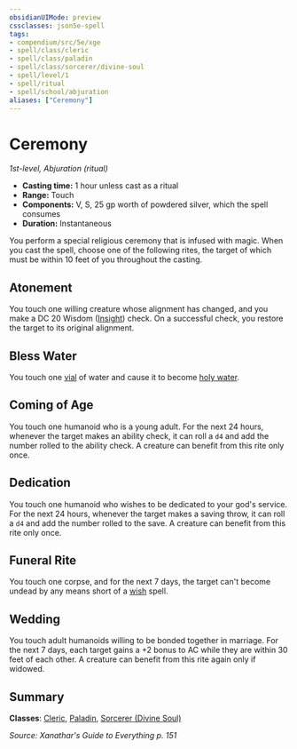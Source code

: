```yaml
---
obsidianUIMode: preview
cssclasses: json5e-spell
tags:
- compendium/src/5e/xge
- spell/class/cleric
- spell/class/paladin
- spell/class/sorcerer/divine-soul
- spell/level/1
- spell/ritual
- spell/school/abjuration
aliases: ["Ceremony"]
---
```

# Ceremony
*1st-level, Abjuration (ritual)*  

- **Casting time:** 1 hour unless cast as a ritual
- **Range:** Touch
- **Components:** V, S, 25 gp worth of powdered silver, which the spell consumes
- **Duration:** Instantaneous

You perform a special religious ceremony that is infused with magic. When you cast the spell, choose one of the following rites, the target of which must be within 10 feet of you throughout the casting.

## Atonement

You touch one willing creature whose alignment has changed, and you make a DC 20 Wisdom ([Insight](rules/skills.md#Insight)) check. On a successful check, you restore the target to its original alignment.

## Bless Water

You touch one [vial](compendium/items/vial.md) of water and cause it to become [holy water](compendium/items/holy-water-flask.md).

## Coming of Age

You touch one humanoid who is a young adult. For the next 24 hours, whenever the target makes an ability check, it can roll a `d4` and add the number rolled to the ability check. A creature can benefit from this rite only once.

## Dedication

You touch one humanoid who wishes to be dedicated to your god's service. For the next 24 hours, whenever the target makes a saving throw, it can roll a `d4` and add the number rolled to the save. A creature can benefit from this rite only once.

## Funeral Rite

You touch one corpse, and for the next 7 days, the target can't become undead by any means short of a [wish](compendium/spells/wish.md) spell.

## Wedding

You touch adult humanoids willing to be bonded together in marriage. For the next 7 days, each target gains a +2 bonus to AC while they are within 30 feet of each other. A creature can benefit from this rite again only if widowed.

## Summary

**Classes**: [Cleric](compendium/classes/cleric.md), [Paladin](compendium/classes/paladin.md), [Sorcerer (Divine Soul)](compendium/classes/sorcerer-divine-soul-xge.md)

*Source: Xanathar's Guide to Everything p. 151*